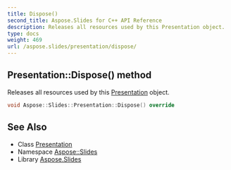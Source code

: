 ```yaml
---
title: Dispose()
second_title: Aspose.Slides for C++ API Reference
description: Releases all resources used by this Presentation object.
type: docs
weight: 469
url: /aspose.slides/presentation/dispose/
---
```

## Presentation::Dispose() method


Releases all resources used by this [Presentation](../) object.

```cpp
void Aspose::Slides::Presentation::Dispose() override
```

## See Also

* Class [Presentation](../)
* Namespace [Aspose::Slides](../../)
* Library [Aspose.Slides](../../../)